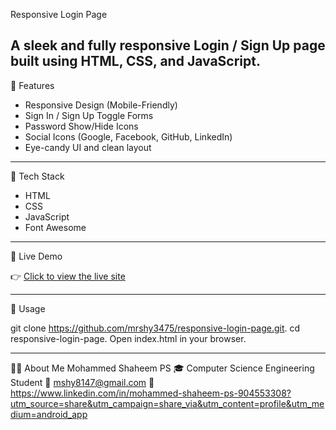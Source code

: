Responsive Login Page

A sleek and fully responsive Login / Sign Up page built using **HTML**, **CSS**, and **JavaScript**.
---

🚀 Features

- Responsive Design (Mobile-Friendly)
- Sign In / Sign Up Toggle Forms
- Password Show/Hide Icons
- Social Icons (Google, Facebook, GitHub, LinkedIn)
- Eye-candy UI and clean layout

---

🧰 Tech Stack

- HTML
- CSS
- JavaScript
- Font Awesome

---

📱 Live Demo

👉 [Click to view the live site](https://mrshy3475.github.io/responsive-login-page/)

---

📂 Usage


git clone https://github.com/mrshy3475/responsive-login-page.git.
cd responsive-login-page.
Open index.html in your browser.

---

🙋‍♂️ About Me
Mohammed Shaheem PS
🎓 Computer Science Engineering Student
📧 mshy8147@gmail.com
🔗 https://www.linkedin.com/in/mohammed-shaheem-ps-904553308?utm_source=share&utm_campaign=share_via&utm_content=profile&utm_medium=android_app 
